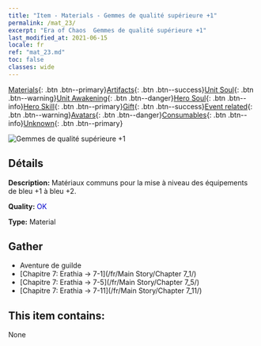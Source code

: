 ```yaml
---
title: "Item - Materials - Gemmes de qualité supérieure +1"
permalink: /mat_23/
excerpt: "Era of Chaos  Gemmes de qualité supérieure +1"
last_modified_at: 2021-06-15
locale: fr
ref: "mat_23.md"
toc: false
classes: wide
---
```

 [Materials](/ItemsFR/){: .btn .btn--primary}[Artifacts](/ItemsFR/Artifacts/){: .btn .btn--success}[Unit Soul](/ItemsFR/UnitSoul/){: .btn .btn--warning}[Unit Awakening](/ItemsFR/UnitAwakening/){: .btn .btn--danger}[Hero Soul](/ItemsFR/HeroSoul/){: .btn .btn--info}[Hero Skill](/ItemsFR/HeroSkill/){: .btn .btn--primary}[Gift](/ItemsFR/Gift/){: .btn .btn--success}[Event related](/ItemsFR/Events/){: .btn .btn--warning}[Avatars](/ItemsFR/Avatars/){: .btn .btn--danger}[Consumables](/ItemsFR/Consumables/){: .btn .btn--info}[Unknown](/ItemsFR/Unknown/){: .btn .btn--primary}

 ![Gemmes de qualité supérieure +1](/images/t/i_cailiao_baoshi1.png)

## Détails
 **Description:** Matériaux communs pour la mise à niveau des équipements de bleu +1 à bleu +2.

 **Quality:** <span style="color: #0000CD">OK</span>

 **Type:** Material

## Gather

*    Aventure de guilde 
*    [Chapitre 7: Erathia -> 7-1](/fr/Main Story/Chapter 7_1/) 
*    [Chapitre 7: Erathia -> 7-5](/fr/Main Story/Chapter 7_5/) 
*    [Chapitre 7: Erathia -> 7-11](/fr/Main Story/Chapter 7_11/) 

## This item contains:

  None

